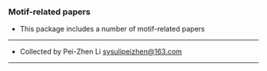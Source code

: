 ### Motif-related papers

* This package includes a number of motif-related papers


------------------------ 
* Collected by Pei-Zhen Li
sysulipeizhen@163.com
------------------------
